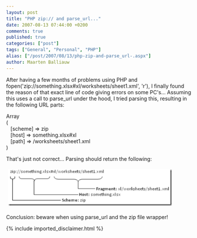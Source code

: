 ```yaml
---
layout: post
title: "PHP zip:// and parse_url..."
date: 2007-08-13 07:44:00 +0200
comments: true
published: true
categories: ["post"]
tags: ["General", "Personal", "PHP"]
alias: ["/post/2007/08/13/php-zip-and-parse_url-.aspx"]
author: Maarten Balliauw
---
```

<p>
After having a few months of problems using PHP and fopen(&#39;zip://something.xlsx#xl/worksheets/sheet1.xml&#39;, &#39;r&#39;), I finally found the reason of that exact line of code giving errors on some PC&#39;s... Assuming this uses a call to parse_url under the hood, I tried parsing this, resulting in the following URL parts:
</p>
<p>
Array<br />
(<br />
&nbsp;&nbsp; [scheme] =&gt; zip<br />
&nbsp;&nbsp; [host] =&gt; something.xlsx#xl<br />
&nbsp;&nbsp; [path] =&gt; /worksheets/sheet1.xml<br />
)
</p>
<p>
That&#39;s just not correct... Parsing should return the following:
</p>
<p>
<a href="/images/WindowsLiveWriter/PHPzipandparse_url_7BCC/image%7B0%7D%5B12%5D.png"><img style="border: 0px none ; margin: 5px" src="/images/WindowsLiveWriter/PHPzipandparse_url_7BCC/image%7B0%7D_thumb%5B12%5D.png" border="0" alt="" width="446" height="100" /></a>
</p>
<p>
Conclusion: beware when using parse_url and the zip file wrapper!
</p>


{% include imported_disclaimer.html %}


